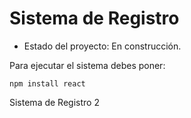 <h1> Sistema de Registro </h1>

- Estado del proyecto: En construcción.


Para ejecutar el sistema debes poner:

```npm install react```

Sistema de Registro 2
